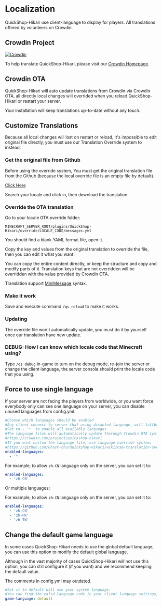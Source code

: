 # Localization

QuickShop-Hikari use client-language to display for players. All translations offered by volunteers on Crowdin.

## Crowdin Project

[![Crowdin](https://badges.crowdin.net/quickshop-hikari/localized.svg)](https://crowdin.com/project/quickshop-hikari)

To help translate QuickShop-Hikari, please visit our [Crowdin Homepage](https://crowdin.com/project/quickshop-hikari).

## Crowdin OTA

QuickShop-Hikari will auto update translations from Crowdin via Crowdin OTA, all directly local changes will overrided when you reload QuickShop-Hikari or restart your server.

Your installation will keep translations up-to-date without any touch.

## Customize Translations

Because all local changes will lost on restart or reload, it's impossible to edit original file directly, you must use our Translation Override system to instead.

### Get the original file from Github

Before using the override system, You must get the original translation file from the Github (because the local override file is an empty file by default).

[Click Here](https://github.com/Ghost-chu/QuickShop-Hikari/tree/hikari/crowdin/lang)

Search your locale and click in, then download the translation.

### Override the OTA translation

Go to your locale OTA override folder:

`MINECRAFT_SERVER_ROOT/plugins/QuickShop-Hikari/override/LOCALE_CODE/messages.yml`

You should find a blank YAML format file, open it.

Copy the key and values from the original translation to override the file, then you can edit it what you want.

You can copy the entire content directly, or keep the structure and copy and modify parts of it. Translation keys that are not overridden will be overridden with the value provided by Crowdin OTA.

Translation support [MiniMessage](https://docs.adventure.kyori.net/minimessage/) syntax.

### Make it work

Save and execute command `/qs reload` to make it works.

### Updating

The override file won't automatically update, you must do it by yourself once our translation have new update.

### DEBUG: How I can know which locale code that Minecraft using?

Type `/qs debug` in-game to turn on the debug mode, re-join the server or change the client language, the server console should print the locale code that you using.

## Force to use single language

If your server are not facing the players from worldwide, or you want force everybody only can see one language on your server, you can disable unused languages from config.yml.

```yaml
#Choose which languages should be enabled
#Any client connect to server that using disabled language, will fallback to game-language option there
#Set to - '*' to enable all available languages
#The language files will automatically update thorough Crowdin OTA system, you can translate it there:
#https://crowdin.com/project/quickshop-hikari
#If you want custom the language file, use language override system:
#https://github.com/Ghost-chu/QuickShop-Hikari/wiki/Use-translation-override-system
enabled-languages:
  - '*'
```

For example, to allow `zh-CN` language only on the server, you can set it to:

```yaml
enabled-languages:
  - 'zh-CN'
```

Or multiple languages:

For example, to allow `zh-CN` language only on the server, you can set it to:

```yaml
enabled-languages:
  - 'zh-CN'
  - 'zh-HK'
  - 'zh-TW'
```

## Change the default game language

In some cases QuickShop-Hikari needs to use the global default language, you can use this option to modify the default global language.

Although in the vast majority of cases QuickShop-Hikari will not use this option, you can still configure it (if you want) and we recommend keeping the default value.

The comments in config.yml may outdated.

```yaml
#Set it to default will use your system language.
#You can find the valid language code in your client language settings, like en_us
game-language: default
```
